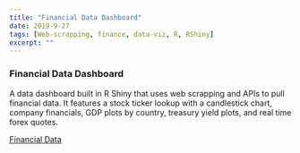 ```yaml
---
title: "Financial Data Dashboard"
date: 2019-9-27
tags: [Web-scrapping, finance, data-viz, R, RShiny]
excerpt: ""
---
```


<h3>Financial Data Dashboard</h3>

A data dashboard built in R Shiny that uses web scrapping and APIs to pull financial data. It features a stock ticker lookup with a candlestick chart, company financials, GDP plots by country, treasury yield plots, and real time forex quotes.

<a href = "https://trevorjohnson.shinyapps.io/Finance/" title = "Financial Data" target = "_blank">Financial Data</a>


